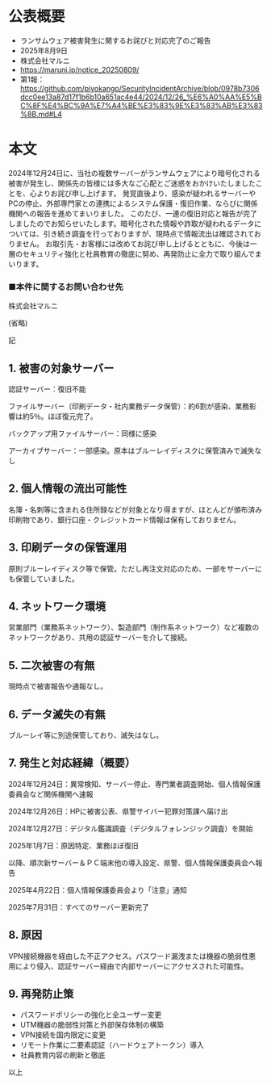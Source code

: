 # 公表概要
- ランサムウェア被害発生に関するお詫びと対応完了のご報告
- 2025年8月9日
- 株式会社マルニ
- https://maruni.jp/notice_20250809/
- 第1報：https://github.com/piyokango/SecurityIncidentArchive/blob/0978b7306dcc0ee13a87d17f1b6b10a651ac4e44/2024/12/26_%E6%A0%AA%E5%BC%8F%E4%BC%9A%E7%A4%BE%E3%83%9E%E3%83%AB%E3%83%8B.md#L4

# 本文
2024年12月24日に、当社の複数サーバーがランサムウェアにより暗号化される被害が発生し、関係先の皆様には多大なご心配とご迷惑をおかけいたしましたことを、心よりお詫び申し上げます。
発覚直後より、感染が疑われるサーバーやPCの停止、外部専門家との連携によるシステム保護・復旧作業、ならびに関係機関への報告を進めてまいりました。
このたび、一連の復旧対応と報告が完了しましたのでお知らせいたします。暗号化された情報や詐取が疑われるデータについては、引き続き調査を行っておりますが、現時点で情報流出は確認されておりません。
お取引先・お客様には改めてお詫び申し上げるとともに、今後は一層のセキュリティ強化と社員教育の徹底に努め、再発防止に全力で取り組んでまいります。

### ■本件に関するお問い合わせ先
株式会社マルニ

(省略)

記

## 1. 被害の対象サーバー
認証サーバー：復旧不能

ファイルサーバー（印刷データ・社内業務データ保管）：約6割が感染、業務影響は約5％。ほぼ復元完了。

バックアップ用ファイルサーバー：同様に感染

アーカイブサーバー：一部感染。原本はブルーレイディスクに保管済みで滅失なし

## 2. 個人情報の流出可能性
名簿・名刺等に含まれる住所録などが対象となり得ますが、ほとんどが頒布済み印刷物であり、銀行口座・クレジットカード情報は保有しておりません。

## 3. 印刷データの保管運用
原則ブルーレイディスク等で保管。ただし再注文対応のため、一部をサーバーにも保管していました。

## 4. ネットワーク環境
営業部門（業務系ネットワーク）、製造部門（制作系ネットワーク）など複数のネットワークがあり、共用の認証サーバーを介して接続。

## 5. 二次被害の有無
現時点で被害報告や通報なし。

## 6. データ滅失の有無
ブルーレイ等に別途保管しており、滅失はなし。

## 7. 発生と対応経緯（概要）
2024年12月24日：異常検知、サーバー停止、専門業者調査開始、個人情報保護委員会など関係機関へ速報

2024年12月26日：HPに被害公表、県警サイバー犯罪対策課へ届け出

2024年12月27日：デジタル鑑識調査（デジタルフォレンジック調査）を開始

2025年1月7日：原因特定、業務ほぼ復旧

以降、順次新サーバー＆ＰＣ端末他の導入設定、県警、個人情報保護委員会へ報告

2025年4月22日：個人情報保護委員会より「注意」通知

2025年7月31日：すべてのサーバー更新完了

## 8. 原因
VPN接続機器を経由した不正アクセス。パスワード漏洩または機器の脆弱性悪用により侵入、認証サーバー経由で内部サーバーにアクセスされた可能性。

## 9. 再発防止策
- パスワードポリシーの強化と全ユーザー変更
- UTM機器の脆弱性対策と外部保存体制の構築
- VPN接続を国内限定に変更
- リモート作業に二要素認証（ハードウェアトークン）導入
- 社員教育内容の刷新と徹底

以上
